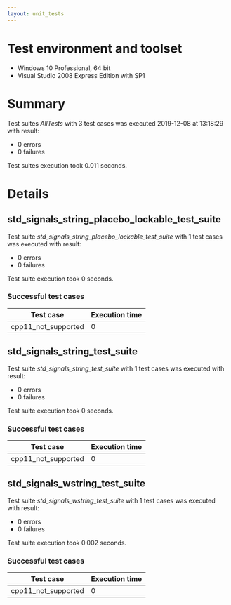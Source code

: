```yaml
---
layout: unit_tests
---
```


# Test environment and toolset 

* Windows 10 Professional, 64 bit
* Visual Studio 2008 Express Edition with SP1

# Summary

Test suites *AllTests* with 3 test cases was executed 2019-12-08 at 13:18:29 with result:

* 0 errors
* 0 failures

Test suites execution took 0.011 seconds.

# Details

## std_signals_string_placebo_lockable_test_suite

Test suite *std_signals_string_placebo_lockable_test_suite* with 1 test cases was executed with result:

* 0 errors
* 0 failures

Test suite execution took 0 seconds.

### Successful test cases

Test case|Execution time
-|-
cpp11_not_supported | 0

## std_signals_string_test_suite

Test suite *std_signals_string_test_suite* with 1 test cases was executed with result:

* 0 errors
* 0 failures

Test suite execution took 0 seconds.

### Successful test cases

Test case|Execution time
-|-
cpp11_not_supported | 0

## std_signals_wstring_test_suite

Test suite *std_signals_wstring_test_suite* with 1 test cases was executed with result:

* 0 errors
* 0 failures

Test suite execution took 0.002 seconds.

### Successful test cases

Test case|Execution time
-|-
cpp11_not_supported | 0
